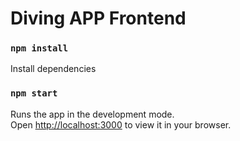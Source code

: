 # Diving APP Frontend



### `npm install`

Install dependencies

### `npm start`

Runs the app in the development mode.\
Open [http://localhost:3000](http://localhost:3000) to view it in your browser.


